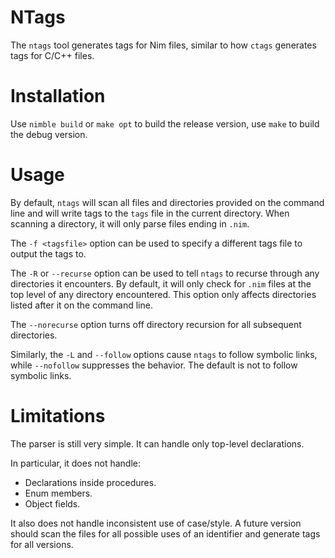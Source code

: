 # NTags

The `ntags` tool generates tags for Nim files, similar to how `ctags`
generates tags for C/C++ files.

# Installation

Use `nimble build` or `make opt` to build the release version, use
`make` to build the debug version.

# Usage

By default, `ntags` will scan all files and directories provided on the
command line and will write tags to the `tags` file in the current
directory. When scanning a directory, it will only parse files ending in
`.nim`.

The `-f <tagsfile>` option can be used to specify a different tags file
to output the tags to.

The `-R` or `--recurse` option can be used to tell `ntags` to recurse
through any directories it encounters. By default, it will only check
for `.nim` files at the top level of any directory encountered. This
option only affects directories listed after it on the command line.

The `--norecurse` option turns off directory recursion for all
subsequent directories.

Similarly, the `-L` and `--follow` options cause `ntags` to follow
symbolic links, while `--nofollow` suppresses the behavior. The
default is not to follow symbolic links.

# Limitations

The parser is still very simple. It can handle only top-level
declarations.

In particular, it does not handle:

* Declarations inside procedures.
* Enum members.
* Object fields.

It also does not handle inconsistent use of case/style. A future version
should scan the files for all possible uses of an identifier and
generate tags for all versions.
